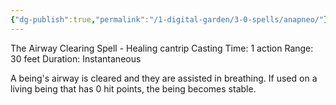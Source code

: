 ```yaml
---
{"dg-publish":true,"permalink":"/1-digital-garden/3-0-spells/anapneo/"}
---
```


The Airway Clearing Spell - Healing cantrip 
Casting Time: 1 action 
Range: 30 feet 
Duration: Instantaneous 

A being's airway is cleared and they are assisted in breathing. If used on a living being that has 0 hit points, the being becomes stable.